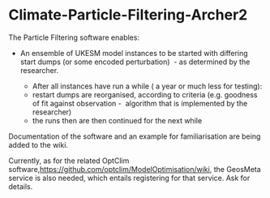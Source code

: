 # Climate-Particle-Filtering-Archer2

The Particle Filtering software enables:

 - An ensemble of UKESM model instances to be started with differing start dumps (or some encoded perturbation)  - as determined by the researcher.

      - After all instances have run a while ( a year or much less for testing):
      - restart dumps are reorganised, according to criteria (e.g. goodness of fit against observation -  algorithm that is implemented by the researcher)
      - the runs then are then continued for the next while
      
Documentation of the software and an example for familiarisation are being added to the wiki.

Currently, as for the related OptClim software,https://github.com/optclim/ModelOptimisation/wiki, the GeosMeta service is also needed, which entails registering for that service.
Ask for details.
